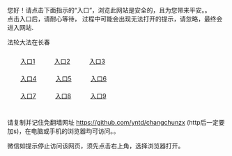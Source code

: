 您好！请点击下面指示的“入口”，浏览此网站是安全的，且为您带来平安。。 <br/>
点击入口后，请耐心等待， 过程中可能会出现无法打开的提示，请忽略，最终会进入网站. </br>

法轮大法在长春<br/>
<div style="padding:10px"><a style="margin:20px" target="_blank" href="https://d2tcd3ej6aqt6t.cloudfront.net/2Qpsp?pktvd" id="ccLink1" rel="nofollow">入口1</a> <a target="_blank" style="margin:20px" href="https://d2a04smuvxyzae.cloudfront.net/2Qpsp?jtkrllo" id="ccLink2" rel="nofollow">入口2</a> <a style="margin:20px" target="_blank" href="https://dfulr7a6mpr4r.cloudfront.net/2Qpsp?uztdjlsz" id="ccLink3" rel="nofollow">入口3</a></div>

<div style="padding:10px" ><a style="margin:20px" target="_blank" href="https://d2tcd3ej6aqt6t.cloudfront.net/2Qpsp?pktvd" id="ccLink4" rel="nofollow">入口4</a> <a style="margin:20px" href="https://d2a04smuvxyzae.cloudfront.net/2Qpsp?jtkrllo" target="_blank" id="ccLink5" rel="nofollow">入口5</a> <a style="margin:20px" href="https://dfulr7a6mpr4r.cloudfront.net/2Qpsp?uztdjlsz" target="_blank" id="ccLink6" rel="nofollow">入口6</a></div>

<div style="padding:10px"><a style="margin:20px" target="_blank" href="https://d2tcd3ej6aqt6t.cloudfront.net/2Qpsp?pktvd" id="ccLink7" rel="nofollow">入口7</a> <a style="margin:20px" href="https://d2a04smuvxyzae.cloudfront.net/2Qpsp?jtkrllo" target="_blank" id="ccLink8" rel="nofollow">入口8</a> <a style="margin:20px" target="_blank" href="https://dfulr7a6mpr4r.cloudfront.net/2Qpsp?uztdjlsz" id="ccLink9" rel="nofollow">入口9</a></div>

<br/>



请复制并记住免翻墙网址 https://github.com/yntd/changchunzx (http后一定要加s)，在电脑或手机的浏览器均可访问。。<br/>

微信如提示停止访问该网页，须先点击右上角，选择浏览器打开。
